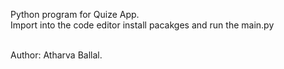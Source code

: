 Python program for Quize App. <br>
Import into the code editor install pacakges and run the main.py <br><br>

Author: Atharva Ballal.
